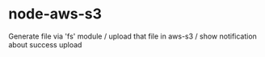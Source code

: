 # node-aws-s3
Generate file via 'fs' module / upload that file in aws-s3 / show notification about success upload
